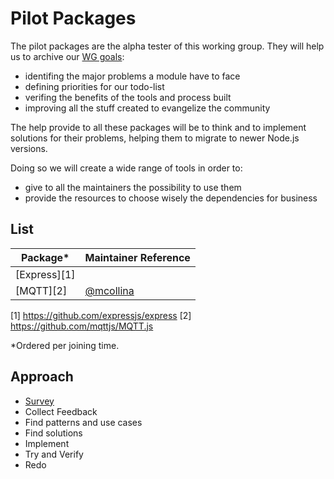# Pilot Packages

The pilot packages are the alpha tester of this working group. They will help us to archive our
[WG goals](https://github.com/nodejs/package-maintenance#goals):
+ identifing the major problems a module have to face
+ defining priorities for our todo-list
+ verifing the benefits of the tools and process built
+ improving all the stuff created to evangelize the community

The help provide to all these packages will be to think and to implement solutions for their problems,
helping them to migrate to newer Node.js versions.

Doing so we will create a wide range of tools in order to:
+ give to all the maintainers the possibility to use them
+ provide the resources to choose wisely the dependencies for business


## List

| Package* | Maintainer Reference |
|----------|----------------------|
| [Express][1]     | []()
| [MQTT][2]        | [@mcollina](https://github.com/mcollina)



[1] https://github.com/expressjs/express
[2] https://github.com/mqttjs/MQTT.js

*Ordered per joining time.

## Approach

+ [Survey](./SURVEY.md)
+ Collect Feedback
+ Find patterns and use cases
+ Find solutions
+ Implement
+ Try and Verify
+ Redo
